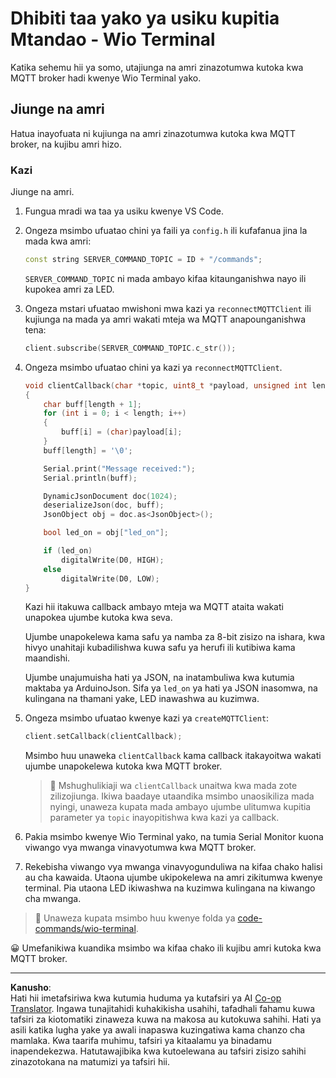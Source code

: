 <!--
CO_OP_TRANSLATOR_METADATA:
{
  "original_hash": "6754c915dae64ba70fcd5e52c37f3adf",
  "translation_date": "2025-08-27T22:10:53+00:00",
  "source_file": "1-getting-started/lessons/4-connect-internet/wio-terminal-commands.md",
  "language_code": "sw"
}
-->
# Dhibiti taa yako ya usiku kupitia Mtandao - Wio Terminal

Katika sehemu hii ya somo, utajiunga na amri zinazotumwa kutoka kwa MQTT broker hadi kwenye Wio Terminal yako.

## Jiunge na amri

Hatua inayofuata ni kujiunga na amri zinazotumwa kutoka kwa MQTT broker, na kujibu amri hizo.

### Kazi

Jiunge na amri.

1. Fungua mradi wa taa ya usiku kwenye VS Code.

1. Ongeza msimbo ufuatao chini ya faili ya `config.h` ili kufafanua jina la mada kwa amri:

    ```cpp
    const string SERVER_COMMAND_TOPIC = ID + "/commands";
    ```

    `SERVER_COMMAND_TOPIC` ni mada ambayo kifaa kitaunganishwa nayo ili kupokea amri za LED.

1. Ongeza mstari ufuatao mwishoni mwa kazi ya `reconnectMQTTClient` ili kujiunga na mada ya amri wakati mteja wa MQTT anapounganishwa tena:

    ```cpp
    client.subscribe(SERVER_COMMAND_TOPIC.c_str());
    ```

1. Ongeza msimbo ufuatao chini ya kazi ya `reconnectMQTTClient`.

    ```cpp
    void clientCallback(char *topic, uint8_t *payload, unsigned int length)
    {
        char buff[length + 1];
        for (int i = 0; i < length; i++)
        {
            buff[i] = (char)payload[i];
        }
        buff[length] = '\0';
    
        Serial.print("Message received:");
        Serial.println(buff);
    
        DynamicJsonDocument doc(1024);
        deserializeJson(doc, buff);
        JsonObject obj = doc.as<JsonObject>();
    
        bool led_on = obj["led_on"];
    
        if (led_on)
            digitalWrite(D0, HIGH);
        else
            digitalWrite(D0, LOW);
    }
    ```

    Kazi hii itakuwa callback ambayo mteja wa MQTT ataita wakati unapokea ujumbe kutoka kwa seva.

    Ujumbe unapokelewa kama safu ya namba za 8-bit zisizo na ishara, kwa hivyo unahitaji kubadilishwa kuwa safu ya herufi ili kutibiwa kama maandishi.

    Ujumbe unajumuisha hati ya JSON, na inatambuliwa kwa kutumia maktaba ya ArduinoJson. Sifa ya `led_on` ya hati ya JSON inasomwa, na kulingana na thamani yake, LED inawashwa au kuzimwa.

1. Ongeza msimbo ufuatao kwenye kazi ya `createMQTTClient`:

    ```cpp
    client.setCallback(clientCallback);
    ```

    Msimbo huu unaweka `clientCallback` kama callback itakayoitwa wakati ujumbe unapokelewa kutoka kwa MQTT broker.

    > 💁 Mshughulikiaji wa `clientCallback` unaitwa kwa mada zote zilizojiunga. Ikiwa baadaye utaandika msimbo unaosikiliza mada nyingi, unaweza kupata mada ambayo ujumbe ulitumwa kupitia parameter ya `topic` inayopitishwa kwa kazi ya callback.

1. Pakia msimbo kwenye Wio Terminal yako, na tumia Serial Monitor kuona viwango vya mwanga vinavyotumwa kwa MQTT broker.

1. Rekebisha viwango vya mwanga vinavyogunduliwa na kifaa chako halisi au cha kawaida. Utaona ujumbe ukipokelewa na amri zikitumwa kwenye terminal. Pia utaona LED ikiwashwa na kuzimwa kulingana na kiwango cha mwanga.

> 💁 Unaweza kupata msimbo huu kwenye folda ya [code-commands/wio-terminal](../../../../../1-getting-started/lessons/4-connect-internet/code-commands/wio-terminal).

😀 Umefanikiwa kuandika msimbo wa kifaa chako ili kujibu amri kutoka kwa MQTT broker.

---

**Kanusho**:  
Hati hii imetafsiriwa kwa kutumia huduma ya kutafsiri ya AI [Co-op Translator](https://github.com/Azure/co-op-translator). Ingawa tunajitahidi kuhakikisha usahihi, tafadhali fahamu kuwa tafsiri za kiotomatiki zinaweza kuwa na makosa au kutokuwa sahihi. Hati ya asili katika lugha yake ya awali inapaswa kuzingatiwa kama chanzo cha mamlaka. Kwa taarifa muhimu, tafsiri ya kitaalamu ya binadamu inapendekezwa. Hatutawajibika kwa kutoelewana au tafsiri zisizo sahihi zinazotokana na matumizi ya tafsiri hii.